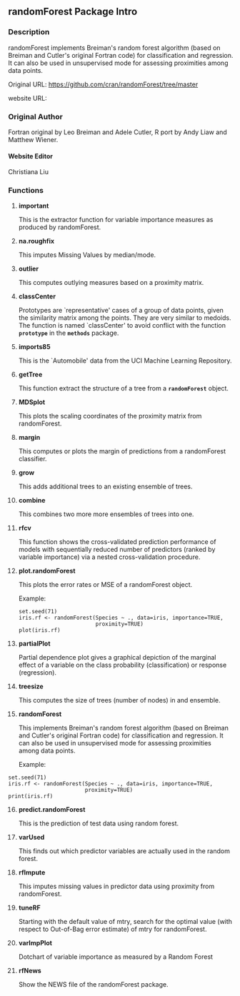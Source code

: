 ## randomForest Package Intro

### Description

randomForest implements Breiman's random forest algorithm (based on Breiman and Cutler's original Fortran code) for classification and regression. It can also be used in unsupervised mode for assessing proximities among data points.

Original URL: <https://github.com/cran/randomForest/tree/master>

website URL:

### Original Author

Fortran original by Leo Breiman and Adele Cutler, R port by Andy Liaw and Matthew Wiener.

#### Website Editor

Christiana Liu

### Functions

1.  **important**

    This is the extractor function for variable importance measures as produced by randomForest.

2.  **na.roughfix**

    This imputes Missing Values by median/mode.

3.  **outlier**

    This computes outlying measures based on a proximity matrix.

4.  **classCenter**

    Prototypes are \`representative' cases of a group of data points, given the similarity matrix among the points. They are very similar to medoids. The function is named \`classCenter' to avoid conflict with the function **`prototype`** in the **`methods`** package.

5.  **imports85**

    This is the \`Automobile' data from the UCI Machine Learning Repository.

6.  **getTree**

    This function extract the structure of a tree from a **`randomForest`** object.

7.  **MDSplot**

    This plots the scaling coordinates of the proximity matrix from randomForest.

8.  **margin**

    This computes or plots the margin of predictions from a randomForest classifier.

9.  **grow**

    This adds additional trees to an existing ensemble of trees.

10. **combine**

    This combines two more more ensembles of trees into one.

11. **rfcv**

    This function shows the cross-validated prediction performance of models with sequentially reduced number of predictors (ranked by variable importance) via a nested cross-validation procedure.

12. **plot.randomForest**

    This plots the error rates or MSE of a randomForest object.

    Example:

    ```{r example}
    set.seed(71)
    iris.rf <- randomForest(Species ~ ., data=iris, importance=TRUE,
                            proximity=TRUE)
    plot(iris.rf)
    ```

13. **partialPlot**

    Partial dependence plot gives a graphical depiction of the marginal effect of a variable on the class probability (classification) or response (regression).

14. **treesize**

    This computes the size of trees (number of nodes) in and ensemble.

15. **randomForest**

    This implements Breiman's random forest algorithm (based on Breiman and Cutler's original Fortran code) for classification and regression. It can also be used in unsupervised mode for assessing proximities among data points.

    Example:

```{r example}
set.seed(71)
iris.rf <- randomForest(Species ~ ., data=iris, importance=TRUE,
                        proximity=TRUE)
print(iris.rf)
```

16. **predict.randomForest**

    This is the prediction of test data using random forest.

17. **varUsed**

    This finds out which predictor variables are actually used in the random forest.

18. **rfImpute**

    This imputes missing values in predictor data using proximity from randomForest.

19. **tuneRF**

    Starting with the default value of mtry, search for the optimal value (with respect to Out-of-Bag error estimate) of mtry for randomForest.

20. **varImpPlot**

    Dotchart of variable importance as measured by a Random Forest

21. **rfNews**

    Show the NEWS file of the randomForest package.
